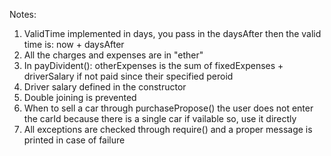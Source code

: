 Notes: 

1. ValidTime implemented in days, you pass in the daysAfter then the valid time is: now + daysAfter
2. All the charges and expenses are in "ether"
3. In payDivident(): otherExpenses is the sum of fixedExpenses + driverSalary if not paid since their specified peroid
4. Driver salary defined in the constructor 
5. Double joining is prevented
6. When to sell a car through purchasePropose() the user does not enter the carId because there is a single car if vailable so, use it directly
7. All exceptions are checked through require() and a proper message is printed in case of failure 
